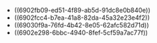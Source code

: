 - ((6902fb09-ed51-4f89-ab5d-91dc8e0b840e))
- ((6902fcc4-b7ea-41a8-82da-45a32e23e4f2))
- ((69030f9a-76fd-4b42-8e05-62afc582d71d))
- ((6902e298-6bbc-4940-8fef-5cf59a7ac77f))